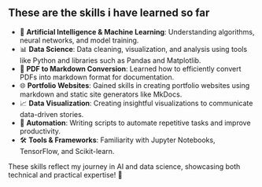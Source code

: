 ## These are the skills i have learned so far
- 🧠 **Artificial Intelligence & Machine Learning**: Understanding algorithms, neural networks, and model training.
- 📊 **Data Science**: Data cleaning, visualization, and analysis using tools like Python and libraries such as Pandas and Matplotlib.
- 📜 **PDF to Markdown Conversion**: Learned how to efficiently convert PDFs into markdown format for documentation.
- 🌐 **Portfolio Websites**: Gained skills in creating portfolio websites using markdown and static site generators like MkDocs.
- 📈 **Data Visualization**: Creating insightful visualizations to communicate data-driven stories.
- 🤖 **Automation**: Writing scripts to automate repetitive tasks and improve productivity.
- 🛠️ **Tools & Frameworks**: Familiarity with Jupyter Notebooks, TensorFlow, and Scikit-learn.

These skills reflect my journey in AI and data science, showcasing both technical and practical expertise! 🚀
